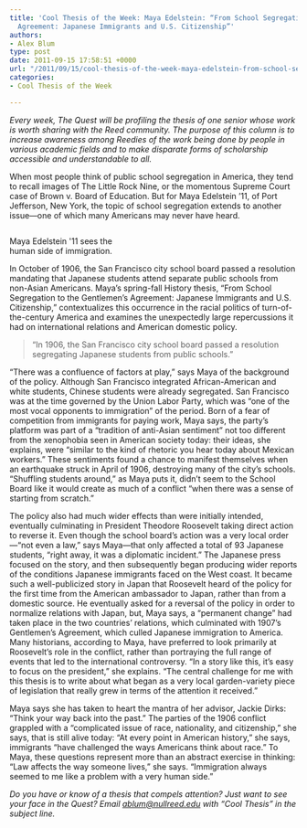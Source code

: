 ```yaml
---
title: 'Cool Thesis of the Week: Maya Edelstein: “From School Segregation to the Gentlemen’s
  Agreement: Japanese Immigrants and U.S. Citizenship”'
authors:
- Alex Blum
type: post
date: 2011-09-15 17:58:51 +0000
url: "/2011/09/15/cool-thesis-of-the-week-maya-edelstein-from-school-segregation-to-the-gentlemens-agreement-japanese-immigrants-and-u-s-citizenship/"
categories:
- Cool Thesis of the Week

---
```

_Every week, The Quest will be profiling the thesis of one senior whose work is worth sharing with the Reed community. The purpose of this column is to increase awareness among Reedies of the work being done by people in various academic fields and to make disparate forms of scholarship accessible and understandable to all._

When most people think of public school segregation in America, they tend to recall images of The Little Rock Nine, or the momentous Supreme Court case of Brown v. Board of Education. But for Maya Edelstein &#8217;11, of Port Jefferson, New York, the topic of school segregation extends to another issue—one of which many Americans may never have heard.

<div id="attachment_1359" style="width: 210px" class="wp-caption alignright">
  <a href="http://www.reedquest.org/2011/09/cool-thesis-of-the-week-maya-edelstein-from-school-segregation-to-the-gentlemens-agreement-japanese-immigrants-and-u-s-citizenship/mayasmall/" rel="attachment wp-att-1359"><img class="size-medium wp-image-1359" title="Maya" src="https://i1.wp.com/www.reedquest.org/wp-content/uploads/2012/02/mayasmall-200x300.jpg?resize=200%2C300" alt="" data-recalc-dims="1" /></a>
  
  <p class="wp-caption-text">
    Maya Edelstein '11 sees the human side of immigration.
  </p>
</div>

In October of 1906, the San Francisco city school board passed a resolution mandating that Japanese students attend separate public schools from non-Asian Americans. Maya&#8217;s spring-fall History thesis, “From School Segregation to the Gentlemen&#8217;s Agreement: Japanese Immigrants and U.S. Citizenship,” contextualizes this occurrence in the racial politics of turn-of-the-century America and examines the unexpectedly large repercussions it had on international relations and American domestic policy.

> “In 1906, the San Francisco city school board passed a resolution segregating Japanese students from public schools.”

“There was a confluence of factors at play,” says Maya of the background of the policy. Although San Francisco integrated African-American and white students, Chinese students were already segregated. San Francisco was at the time governed by the Union Labor Party, which was “one of the most vocal opponents to immigration” of the period. Born of a fear of competition from immigrants for paying work, Maya says, the party&#8217;s platform was part of a “tradition of anti-Asian sentiment” not too different from the xenophobia seen in American society today: their ideas, she explains, were “similar to the kind of rhetoric you hear today about Mexican workers.” These sentiments found a chance to manifest themselves when an earthquake struck in April of 1906, destroying many of the city&#8217;s schools. “Shuffling students around,” as Maya puts it, didn&#8217;t seem to the School Board like it would create as much of a conflict “when there was a sense of starting from scratch.”

The policy also had much wider effects than were initially intended, eventually culminating in President Theodore Roosevelt taking direct action to reverse it. Even though the school board&#8217;s action was a very local order—“not even a law,” says Maya—that only affected a total of 93 Japanese students, “right away, it was a diplomatic incident.” The Japanese press focused on the story, and then subsequently began producing wider reports of the conditions Japanese immigrants faced on the West coast. It became such a well-publicized story in Japan that Roosevelt heard of the policy for the first time from the American ambassador to Japan, rather than from a domestic source. He eventually asked for a reversal of the policy in order to normalize relations with Japan, but, Maya says, a “permanent change” had taken place in the two countries&#8217; relations, which culminated with 1907&#8217;s Gentlemen&#8217;s Agreement, which culled Japanese immigration to America. Many historians, according to Maya, have preferred to look primarily at Roosevelt&#8217;s role in the conflict, rather than portraying the full range of events that led to the international controversy. “In a story like this, it&#8217;s easy to focus on the president,” she explains. “The central challenge for me with this thesis is to write about what began as a very local garden-variety piece of legislation that really grew in terms of the attention it received.”

Maya says she has taken to heart the mantra of her advisor, Jackie Dirks: “Think your way back into the past.” The parties of the 1906 conflict grappled with a “complicated issue of race, nationality, and citizenship,” she says, that is still alive today: “At every point in American history,” she says, immigrants “have challenged the ways Americans think about race.” To Maya, these questions represent more than an abstract exercise in thinking: “Law affects the way someone lives,” she says. “Immigration always seemed to me like a problem with a very human side.”

 _Do you have or know of a thesis that compels attention? Just want to see your face in the Quest? Email_ [_&#x61;&#x62;&#x6c;&#x75;&#x6d;&#x40;<span class="oe_displaynone">null</span>&#x72;&#x65;&#x65;&#x64;&#x2e;&#x65;&#x64;&#x75;_][1] _with “Cool Thesis” in the subject line._

 [1]: mailto:&#x61;&#x62;&#x6c;&#x75;&#x6d;&#x40;&#x72;&#x65;&#x65;&#x64;&#x2e;&#x65;&#x64;&#x75;